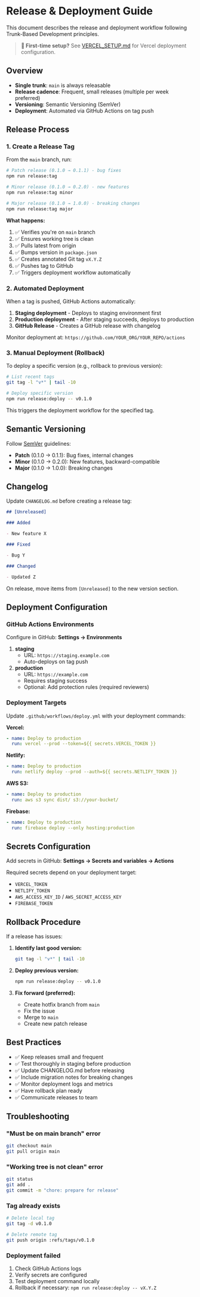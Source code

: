 # Release & Deployment Guide

This document describes the release and deployment workflow following Trunk-Based Development principles.

> **📘 First-time setup?** See [VERCEL_SETUP.md](./VERCEL_SETUP.md) for Vercel deployment configuration.

## Overview

- **Single trunk**: `main` is always releasable
- **Release cadence**: Frequent, small releases (multiple per week preferred)
- **Versioning**: Semantic Versioning (SemVer)
- **Deployment**: Automated via GitHub Actions on tag push

## Release Process

### 1. Create a Release Tag

From the `main` branch, run:

```bash
# Patch release (0.1.0 → 0.1.1) - bug fixes
npm run release:tag

# Minor release (0.1.0 → 0.2.0) - new features
npm run release:tag minor

# Major release (0.1.0 → 1.0.0) - breaking changes
npm run release:tag major
```

**What happens:**

1. ✅ Verifies you're on `main` branch
2. ✅ Ensures working tree is clean
3. ✅ Pulls latest from origin
4. ✅ Bumps version in `package.json`
5. ✅ Creates annotated Git tag `vX.Y.Z`
6. ✅ Pushes tag to GitHub
7. ✅ Triggers deployment workflow automatically

### 2. Automated Deployment

When a tag is pushed, GitHub Actions automatically:

1. **Staging deployment** - Deploys to staging environment first
2. **Production deployment** - After staging succeeds, deploys to production
3. **GitHub Release** - Creates a GitHub release with changelog

Monitor deployment at: `https://github.com/YOUR_ORG/YOUR_REPO/actions`

### 3. Manual Deployment (Rollback)

To deploy a specific version (e.g., rollback to previous version):

```bash
# List recent tags
git tag -l "v*" | tail -10

# Deploy specific version
npm run release:deploy -- v0.1.0
```

This triggers the deployment workflow for the specified tag.

## Semantic Versioning

Follow [SemVer](https://semver.org/) guidelines:

- **Patch** (0.1.0 → 0.1.1): Bug fixes, internal changes
- **Minor** (0.1.0 → 0.2.0): New features, backward-compatible
- **Major** (0.1.0 → 1.0.0): Breaking changes

## Changelog

Update `CHANGELOG.md` before creating a release tag:

```markdown
## [Unreleased]

### Added

- New feature X

### Fixed

- Bug Y

### Changed

- Updated Z
```

On release, move items from `[Unreleased]` to the new version section.

## Deployment Configuration

### GitHub Actions Environments

Configure in GitHub: **Settings → Environments**

1. **staging**
   - URL: `https://staging.example.com`
   - Auto-deploys on tag push
2. **production**
   - URL: `https://example.com`
   - Requires staging success
   - Optional: Add protection rules (required reviewers)

### Deployment Targets

Update `.github/workflows/deploy.yml` with your deployment commands:

**Vercel:**

```yaml
- name: Deploy to production
  run: vercel --prod --token=${{ secrets.VERCEL_TOKEN }}
```

**Netlify:**

```yaml
- name: Deploy to production
  run: netlify deploy --prod --auth=${{ secrets.NETLIFY_TOKEN }}
```

**AWS S3:**

```yaml
- name: Deploy to production
  run: aws s3 sync dist/ s3://your-bucket/
```

**Firebase:**

```yaml
- name: Deploy to production
  run: firebase deploy --only hosting:production
```

## Secrets Configuration

Add secrets in GitHub: **Settings → Secrets and variables → Actions**

Required secrets depend on your deployment target:

- `VERCEL_TOKEN`
- `NETLIFY_TOKEN`
- `AWS_ACCESS_KEY_ID` / `AWS_SECRET_ACCESS_KEY`
- `FIREBASE_TOKEN`

## Rollback Procedure

If a release has issues:

1. **Identify last good version:**

   ```bash
   git tag -l "v*" | tail -10
   ```

2. **Deploy previous version:**

   ```bash
   npm run release:deploy -- v0.1.0
   ```

3. **Fix forward (preferred):**
   - Create hotfix branch from `main`
   - Fix the issue
   - Merge to `main`
   - Create new patch release

## Best Practices

- ✅ Keep releases small and frequent
- ✅ Test thoroughly in staging before production
- ✅ Update CHANGELOG.md before releasing
- ✅ Include migration notes for breaking changes
- ✅ Monitor deployment logs and metrics
- ✅ Have rollback plan ready
- ✅ Communicate releases to team

## Troubleshooting

### "Must be on main branch" error

```bash
git checkout main
git pull origin main
```

### "Working tree is not clean" error

```bash
git status
git add .
git commit -m "chore: prepare for release"
```

### Tag already exists

```bash
# Delete local tag
git tag -d v0.1.0

# Delete remote tag
git push origin :refs/tags/v0.1.0
```

### Deployment failed

1. Check GitHub Actions logs
2. Verify secrets are configured
3. Test deployment command locally
4. Rollback if necessary: `npm run release:deploy -- vX.Y.Z`
